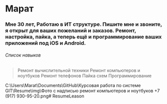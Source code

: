 #  Марат

### Мне 30 лет, Работаю в ИТ структуре. Пишите мне и звоните, я открыт для ваших пожеланий и заказов. Ремонт, настройка, пайка, а теперь ещё и программирование ваших приложений под iOS и Android.

###### Список навыков
>Ремонт вычислительной техники
>Ремонт компьютеров и ноутбуков
>Ремонт телефонов
>Пайка схем
>Программирование

C:\Users\Marat\Documents\GitHub\Курсовая работа по системе GIT\Resume\img\Фото с надписью ремонт компьютеров и ноутбуков +7 (917) 930-95-20.png# ResumeLeason
